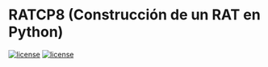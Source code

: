 # RATCP8 (Construcción de un RAT en Python)
[![license](https://www.pinguytaz.net/IMG_GITHUB/gplv3-with-text-84x42.png)](https://github.com/pinguytaz/RATCP8/blob/master/LICENSE)
[![license](https://www.pinguytaz.net/IMG_GITHUB/python-logo.png)](https://www.python.org/)


